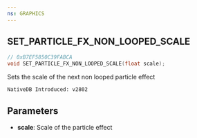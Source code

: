 ```yaml
---
ns: GRAPHICS 
---
```


## SET_PARTICLE_FX_NON_LOOPED_SCALE

```c
// 0xB7EF5850C39FABCA 
void SET_PARTICLE_FX_NON_LOOPED_SCALE(float scale);
```

Sets the scale of the next non looped particle effect

```
NativeDB Introduced: v2802
```

## Parameters
* **scale**: Scale of the particle effect

